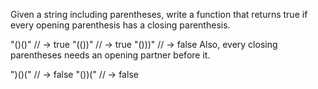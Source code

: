 Given a string including parentheses, write a function that returns true if every opening parenthesis has a closing parenthesis.

"()()" // -> true
"(())" // -> true
"()))" // -> false
Also, every closing parentheses needs an opening partner before it.

")()(" // -> false
"())(" // -> false
